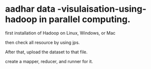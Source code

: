 # aadhar data -visulaisation-using-hadoop in parallel computing.
first installation of Hadoop on Linux, Windows, or Mac

then check all resource by using jps.

After that, upload the dataset to that file.

create a mapper, reducer, and runner for it.



